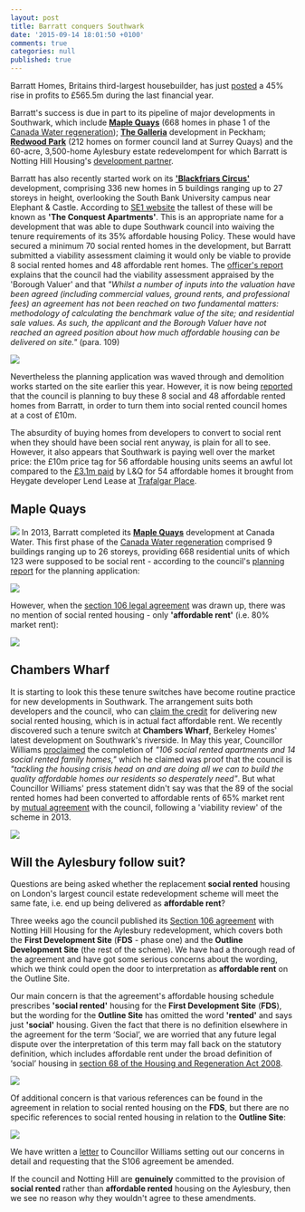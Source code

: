 ```yaml
---
layout: post
title: Barratt conquers Southwark
date: '2015-09-14 18:01:50 +0100'
comments: true
categories: null
published: true
---
```

Barratt Homes, Britains third-largest housebuilder, has just 
[posted](http://www.cityam.com/223932/building-bonanza-barratt-profits-jump-45-cent) 
a 45% rise in profits to £565.5m during the last financial year.

Barratt's success is due in part to its pipeline of major developments in Southwark, which include [__Maple Quays__](http://www.barratthomes.co.uk/new-homes/greater-london/h469201-maple-quays/) (668 homes in phase 1 of the [Canada Water regeneration](/canada-water/)); [__The Galleria__](http://www.barratthomes.co.uk/new-homes/greater-london/track-record---article-pages/the-galleria/) development in Peckham; [__Redwood Park__](http://www.barratthomes.co.uk/new-homes/greater-london/h309201-redwood-park/) (212 homes on former council land at Surrey Quays) and the 60-acre, 3,500-home Aylesbury estate redevelompent for which Barratt is Notting Hill Housing's [development partner](http://www.nottinghillhousing.org.uk/our-developments/aylesbury-estate-southwark).


Barratt has also recently started work on its [__'Blackfriars 
Circus'__](http://www.barratthomes.co.uk/new-homes/greater-london/H625601-Blackfriars-circus/) 
development, comprising 336 new homes in 5 buildings ranging up to 27 storeys 
in height, overlooking the South Bank University campus near Elephant & Castle. 
According to [SE1 website](http://www.london-se1.co.uk/news/view/8441) the 
tallest of these will be known as __'The Conquest Apartments'__. This is an 
appropriate name for a development that was able to dupe Southwark council into 
waiving the tenure requirements of its 35% affordable housing Policy. These 
would have secured a minimum 70 social rented homes in the development, but 
Barratt submitted a viability assessment claiming it would only be viable to 
provide 8 social rented homes and 48 affordable rent homes. The [officer's 
report](http://planbuild.southwark.gov.uk/documents/?GetDocument=%7b%7b%7b!5wmNTTJlhAE1P%2fSH390aXg%3d%3d!%7d%7d%7d) 
explains that the council had the viability assessment appraised by the 
'Borough Valuer' and that _"Whilst a number of inputs into the valuation have 
been agreed (including commercial values, ground rents, and professional fees) 
an agreement has not been reached on two fundamental matters: methodology of 
calculating the benchmark value of the site; and residential sale values. As 
such, the applicant and the Borough Valuer have not reached an agreed position 
about how much affordable housing can be delivered on site."_ (para. 109)

![](https://betterblackfriars.files.wordpress.com/2013/05/erlang-house.jpg)

Nevertheless the planning application was waved through and demolition works started on the site earlier this year. However, it is now being [reported](http://www.london-se1.co.uk/news/view/8441) that the council is planning to buy these 8 social and 48 affordable rented homes from Barratt, in order to turn them into social rented council homes at a cost of £10m.

The absurdity of buying homes from developers to convert to social rent when they should have been social rent anyway, is plain for all to see.
However, it also appears that Southwark is paying well over the market price: the £10m price tag for 56 affordable housing units seems an awful lot compared to the [£3.1m paid](http://crappistmartin.github.io/images/LR_LANDQ_TrafalgarPlace.pdf) by L&Q for 54 affordable homes it brought from Heygate developer Lend Lease at [Trafalgar Place](http://trafalgarplace.com). 

## Maple Quays
![](http://pbs.twimg.com/media/CKr8DTiWUAAJn7n.jpg)
In 2013, Barratt completed its [__Maple Quays__](http://www.barratthomes.co.uk/new-homes/greater-london/h469201-maple-quays/) development at Canada Water. This first phase of the [Canada Water regeneration](/canada-water/) comprised 9 buildings ranging up to 26 storeys, providing 668 residential units of which 123 were supposed to be social rent - according to the council's [planning report](http://planbuild.southwark.gov.uk/documents/?GetDocument=%7b%7b%7b!vAhB%2bWXWLqfrJmcf89aX8A%3d%3d!%7d%7d%7d) for the planning application:
 
![](http://crappistmartin.github.io/images/CanadaWaterSiteA_OR.png)

However, when the [section 106 legal agreement](http://planbuild.southwark.gov.uk/documents/?GetDocument=%7b%7b%7b!x3RgHHSbSY10notKcDq0rQ%3d%3d!%7d%7d%7d) was drawn up, there was no mention of social rented housing - only __'affordable rent'__ (i.e. 80% market rent):  

![](http://crappistmartin.github.io/images/CanadaWaterS106.png)

## Chambers Wharf
It is starting to look this these tenure switches have become routine practice 
for new developments in Southwark. The arrangement suits both developers and 
the council, who can [claim the 
credit](http://www.southwarknews.co.uk/news/100-affordable-homes-open-on-brownfield-site/) 
for delivering new social rented housing, which is in actual fact affordable 
rent.  We recently discovered such a tenure switch at __Chambers Wharf__, 
Berkeley Homes' latest development on Southwark's riverside. In May this year, 
Councillor Williams 
[proclaimed](http://www.berkeleygroup.co.uk/press-releases/2015/southwark-development-sets-new-standard-for-affordable-housing-in-london) 
the completion of _"106 social rented apartments and 14 social rented family 
homes,"_ which he claimed was proof that the council is _"tackling the housing 
crisis head on and are doing all we can to build the quality affordable homes 
our residents so desperately need"_.  But what Councillor Williams' press 
statement didn't say was that the 89 of the social rented homes had been 
converted to affordable rents of 65% market rent by [mutual 
agreement](http://moderngov.southwark.gov.uk/ieDecisionDetails.aspx?Id=3617) 
with the council, following a 'viability review' of the scheme in 2013.

![](http://crappistmartin.github.io/images/chamberswharf.jpg)

## Will the Aylesbury follow suit?
Questions are being asked whether the replacement __social rented__ housing on London's largest council estate redevelopment scheme will meet the same fate, i.e. end up being delivered as __affordable rent__?

Three weeks ago the council published its [Section 106 agreement](http://crappistmartin.github.io/images/AylesburyS106.pdf) with Notting Hill Housing for the Aylesbury redevelopment, which covers both the __First Development Site__ (__FDS__ - phase one) and the __Outline Development Site__ (the rest of the scheme). We have had a thorough read of the agreement and have got some serious concerns about the wording, which we think could open the door to interpretation as __affordable rent__ on the Outline Site.  

Our main concern is that the agreement's affordable housing schedule prescribes __'social rented'__ housing for the __First Development Site__ (__FDS__), but the wording for the __Outline Site__ has omitted the word __'rented'__ and says just __'social'__ housing. Given the fact that there is no definition elsewhere in the agreement for the term ‘Social’, we are worried that any future legal dispute over the interpretation of this term may fall back on the statutory definition, which includes affordable rent under the broad definition of ‘social’ housing in [section 68 of the Housing and Regeneration Act 2008](http://www.legislation.gov.uk/ukpga/2008/17/section/68).

![](http://crappistmartin.github.io/images/aylesburyAHschedule.png) 

Of additional concern is that various references can be found in the agreement in relation to social rented housing on the __FDS__, but there are no specific references to social rented housing in relation to the __Outline Site__:  

![](http://crappistmartin.github.io/images/AylesburyS106_pg42.png) 

We have written a [letter](http://crappistmartin.github.io/images/AylesburyS106_CllrWilliams.pdf) to Councillor Williams setting out our concerns in detail and requesting that the S106 agreement be amended.  

If the council and Notting Hill are __genuinely__ committed to the provision of __social rented__ rather than __affordable rented__ housing on the Aylesbury, then we see no reason why they wouldn't agree to these amendments.

<meta name="twitter:card" content="summary_large_image">
<meta name="twitter:site" content="@35Percent_EAN">
<meta name="twitter:title" content="Aylesbury redevelopment agreement leaves door open to affordable rent">
<meta name="twitter:description" content="The Aylesbury redevelopment section 106 agreement has been worded such that the door has been left open to interpretation as affordable rent rather than social rent.">
<meta name="twitter:image" content="http://crappistmartin.github.io/images/aylesburyAHschedule.png">
